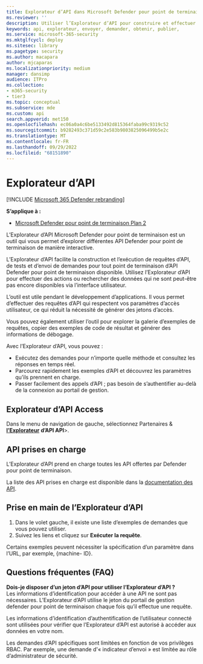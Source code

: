 ```yaml
---
title: Explorateur d’API dans Microsoft Defender pour point de terminaison
ms.reviewer: ''
description: Utiliser l’Explorateur d’API pour construire et effectuer des requêtes d’API, tester et envoyer des demandes pour n’importe quelle API disponible
keywords: api, explorateur, envoyer, demander, obtenir, publier,
ms.service: microsoft-365-security
ms.mktglfcycl: deploy
ms.sitesec: library
ms.pagetype: security
ms.author: macapara
author: mjcaparas
ms.localizationpriority: medium
manager: dansimp
audience: ITPro
ms.collection:
- m365-security
- tier3
ms.topic: conceptual
ms.subservice: mde
ms.custom: api
search.appverid: met150
ms.openlocfilehash: ec06a0a4c6be5133492d815364faba99c9319c52
ms.sourcegitcommit: b9282493c371d59c2e583b9803825096499b5e2c
ms.translationtype: MT
ms.contentlocale: fr-FR
ms.lasthandoff: 09/29/2022
ms.locfileid: "68151890"
---
```

# <a name="api-explorer"></a>Explorateur d’API

[!INCLUDE [Microsoft 365 Defender rebranding](../../includes/microsoft-defender.md)]

**S’applique à :**
- [Microsoft Defender pour point de terminaison Plan 2](https://go.microsoft.com/fwlink/p/?linkid=2154037)

L’Explorateur d’API Microsoft Defender pour point de terminaison est un outil qui vous permet d’explorer différentes API Defender pour point de terminaison de manière interactive.

L’Explorateur d’API facilite la construction et l’exécution de requêtes d’API, de tests et d’envoi de demandes pour tout point de terminaison d’API Defender pour point de terminaison disponible. Utilisez l’Explorateur d’API pour effectuer des actions ou rechercher des données qui ne sont peut-être pas encore disponibles via l’interface utilisateur.

L’outil est utile pendant le développement d’applications. Il vous permet d’effectuer des requêtes d’API qui respectent vos paramètres d’accès utilisateur, ce qui réduit la nécessité de générer des jetons d’accès.

Vous pouvez également utiliser l’outil pour explorer la galerie d’exemples de requêtes, copier des exemples de code de résultat et générer des informations de débogage.

Avec l’Explorateur d’API, vous pouvez :

- Exécutez des demandes pour n’importe quelle méthode et consultez les réponses en temps réel.
- Parcourez rapidement les exemples d’API et découvrez les paramètres qu’ils prennent en charge.
- Passer facilement des appels d’API ; pas besoin de s’authentifier au-delà de la connexion au portail de gestion.

## <a name="access-api-explorer"></a>Explorateur d’API Access

Dans le menu de navigation de gauche, sélectionnez Partenaires & **[l’Explorateur](https://security.microsoft.com/interoperability/api-explorer)** **d’API API**\>.

## <a name="supported-apis"></a>API prises en charge

L’Explorateur d’API prend en charge toutes les API offertes par Defender pour point de terminaison.

La liste des API prises en charge est disponible dans la [documentation des API](apis-intro.md).

## <a name="get-started-with-the-api-explorer"></a>Prise en main de l’Explorateur d’API

1. Dans le volet gauche, il existe une liste d’exemples de demandes que vous pouvez utiliser.
2. Suivez les liens et cliquez sur **Exécuter la requête**.

Certains exemples peuvent nécessiter la spécification d’un paramètre dans l’URL, par exemple, {machine- ID}.

## <a name="faq"></a>Questions fréquentes (FAQ)

**Dois-je disposer d’un jeton d’API pour utiliser l’Explorateur d’API ?** <br>
Les informations d’identification pour accéder à une API ne sont pas nécessaires. L’Explorateur d’API utilise le jeton du portail de gestion defender pour point de terminaison chaque fois qu’il effectue une requête.

Les informations d’identification d’authentification de l’utilisateur connecté sont utilisées pour vérifier que l’Explorateur d’API est autorisé à accéder aux données en votre nom.

Les demandes d’API spécifiques sont limitées en fonction de vos privilèges RBAC. Par exemple, une demande d'« indicateur d’envoi » est limitée au rôle d’administrateur de sécurité.
